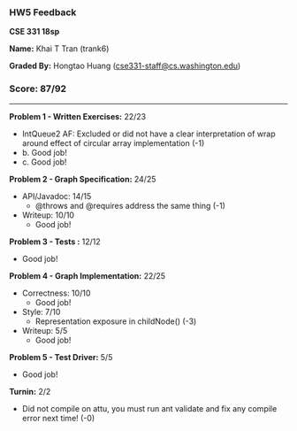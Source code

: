 ### HW5 Feedback

**CSE 331 18sp**

**Name:** Khai T Tran (trank6)

**Graded By:** Hongtao Huang (cse331-staff@cs.washington.edu)

### Score: 87/92
---

**Problem 1 - Written Exercises:** 22/23

- IntQueue2 AF: Excluded or did not have a clear interpretation of wrap around effect of circular array implementation (-1)
- b. Good job!
- c. Good job!

**Problem 2 - Graph Specification:** 24/25

- API/Javadoc: 14/15
  - @throws and @requires address the same thing (-1)
- Writeup: 10/10
  - Good job!

**Problem 3 - Tests :** 12/12

- Good job!

**Problem 4 - Graph Implementation:** 22/25

- Correctness: 10/10
  - Good job!
- Style: 7/10
  - Representation exposure in childNode() (-3)
- Writeup: 5/5
  - Good job!

**Problem 5 - Test Driver:** 5/5
- Good job!

**Turnin:** 2/2
- Did not compile on attu, you must run ant validate and fix any compile error next time! (-0)

